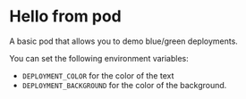 # Hello from pod

A basic pod that allows you to demo blue/green deployments. 

You can set the following environment variables:

- `DEPLOYMENT_COLOR` for the color of the text
- `DEPLOYMENT_BACKGROUND` for the color of the background.


